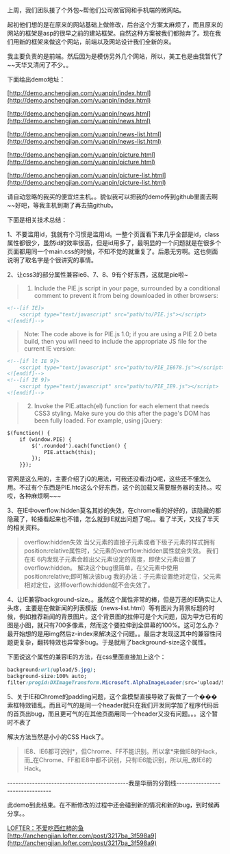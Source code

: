 上周，我们团队接了个外包~帮他们公司做官网和手机端的微网站。

起初他们想的是在原来的网站基础上做修改，后台这个方案太麻烦了，而且原来的网站的框架是asp的很早之前的建站框架。自然这种方案被我们都抛弃了。现在我们用新的框架来做这个网站，前端以及网站设计我们全新的来。

我主要负责的是前端。然后因为是模仿另外几个网站，所以，美工也是由我暂代了~~天华又清闲了不少。。

下面给出demo地址：

[http://demo.anchengjian.com/yuanpin/index.html](http://demo.anchengjian.com/yuanpin/index.html)

[http://demo.anchengjian.com/yuanpin/news.html](http://demo.anchengjian.com/yuanpin/news.html)

[http://demo.anchengjian.com/yuanpin/news-list.html](http://demo.anchengjian.com/yuanpin/news-list.html)

[http://demo.anchengjian.com/yuanpin/picture.html](http://demo.anchengjian.com/yuanpin/picture.html)

[http://demo.anchengjian.com/yuanpin/picture-list.html](http://demo.anchengjian.com/yuanpin/picture-list.html)

请自动忽略的我买的便宜烂主机。。貌似我可以把我的demo传到github里面去啊~~好吧，等我主机到期了再去搞github。

下面是相关技术总结：

1、不要滥用id，我就有个习惯是滥用id。一整个页面看下来几乎全部是id，class属性都很少，虽然id的效率很高，但是id用多了，最明显的一个问题就是在很多个页面都用同一个main.css的时候，不知不觉的就重复了。后患无穷啊。这也侧面说明了取名字是个很讲究的事情。

2、让css3的部分属性兼容ie6、7、8、9有个好东西，这就是pie啦~

> 1.  Include the PIE.js script in your page, surrounded by a conditional comment to prevent it from being downloaded in other browsers:

```html
<!--[if IE]>
    <script type="text/javascript" src="path/to/PIE.js"></script>
<![endif]-->
```

> Note: The code above is for PIE.js 1.0; if you are using a PIE 2.0 beta build, then you will need to include the appropriate JS file for the current IE version:

```html
<!--[if lt IE 9]>
    <script type="text/javascript" src="path/to/PIE_IE678.js"></script>
<![endif]-->
<!--[if IE 9]>
    <script type="text/javascript" src="path/to/PIE_IE9.js"></script>
<![endif]-->
```

> 2.  Invoke the PIE.attach(el) function for each element that needs CSS3 styling. Make sure you do this after the page's DOM has been fully loaded. For example, using jQuery:

```html
$(function() {
    if (window.PIE) {
        $('.rounded').each(function() {
            PIE.attach(this);
        });
    }});
```

官网是这么用的，主要介绍了jQ的用法，可我还没看过jQ呢，这些还不懂怎么用。不过有个东西是PIE.htc这么个好东西，这个的加载又需要服务器的支持。。哎哎，各种麻烦啊~~~

3、在IE中overflow:hidden莫名其妙的失效，在chrome看的好好的，该隐藏的都隐藏了，轮播看起来也不错，怎么就到IE就出问题了呢。。看了半天，又找了半天的相关资料。

> overflow:hidden失效 
> 当父元素的直接子元素或者下级子元素的样式拥有position:relative属性时，父元素的overflow:hidden属性就会失效。 
> 我们在IE 6内发现子元素会超出父元素设定的高度，即使父元素设置了overflow:hidden。 
> 解决这个bug很简单，在父元素中使用position:relative;即可解决该bug 
> 我的办法：子元素设置绝对定位，父元素相对定位，这样overflow:hidden就不会失效了。 

4、让IE兼容background-size。。虽然这个属性非常的棒，但是万恶的IE确实让人头疼，主要是在做新闻的列表模版（news-list.html）等有图片为背景标题的时候，例如推荐新闻的背景图片。这个背景图的拉伸可是个大问题，因为甲方已有的图是小图，就只有700多像素，然而这个要拉伸到全屏幕的100%。这可怎么办？最开始想的是用img然后z-index来解决这个问题。。最后才发现这其中的兼容性问题更复杂，翻转特效也异常多bug。于是就用了background-size这个属性。

下面说这个属性的兼容IE的方法，在css里面直接加上这个：

```css
background:url(upload/5.jpg);
background-size:100% auto;
filter:progid:DXImageTransform.Microsoft.AlphaImageLoader(src='upload/5.jpg',sizingMethod='scale'); 
```

5、关于IE和Chrome的padding问题，这个盒模型直接导致了我做了一个���索框特效错乱。而且可气的是同一个header就只在我们开发同学加了程序代码后的首页出bug，而且更可气的在其他页面用同一个header又没有问题。。。这个暂时不表了

解决方法当然是小小的CSS Hack了。

> IE8、IE6都可识别*，但Chrome、FF不能识别。所以拿*来做IE8的Hack，而_在Chrome、FF和IE8中都不识别，只有IE6能识别，所以用_做IE6的Hack。 

--------------------------------------------我是华丽的分割线--------------------------------

此demo到此结束。在不断修改的过程中还会碰到新的情况和新的bug，到时候再分享。。

[LOFTER：不爱吃西红柿的鱼](http://anchengjian.lofter.com)   [http://anchengjian.lofter.com/post/3217ba_3f598a9](http://anchengjian.lofter.com/post/3217ba_3f598a9)